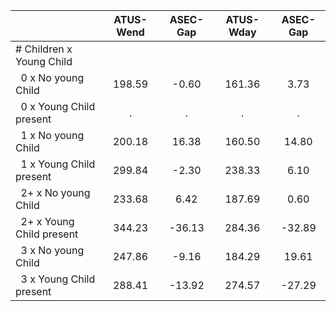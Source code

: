 
|                      |    ATUS-Wend |     ASEC-Gap |    ATUS-Wday |     ASEC-Gap |
| -------------------- | :----------: | :----------: | :----------: | :----------: |
| # Children x Young Child |              |              |              |              |
| &nbsp;&nbsp;0 x No young Child |       198.59 |        -0.60 |       161.36 |         3.73 |
| &nbsp;&nbsp;0 x Young Child present |            . |            . |            . |            . |
| &nbsp;&nbsp;1 x No young Child |       200.18 |        16.38 |       160.50 |        14.80 |
| &nbsp;&nbsp;1 x Young Child present |       299.84 |        -2.30 |       238.33 |         6.10 |
| &nbsp;&nbsp;2+ x No young Child |       233.68 |         6.42 |       187.69 |         0.60 |
| &nbsp;&nbsp;2+ x Young Child present |       344.23 |       -36.13 |       284.36 |       -32.89 |
| &nbsp;&nbsp;3 x No young Child |       247.86 |        -9.16 |       184.29 |        19.61 |
| &nbsp;&nbsp;3 x Young Child present |       288.41 |       -13.92 |       274.57 |       -27.29 |

